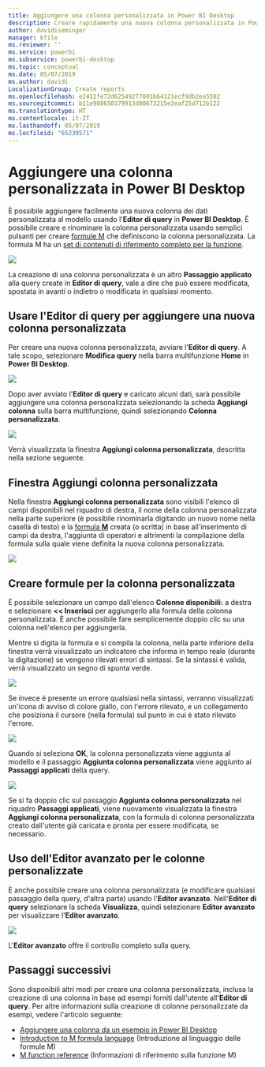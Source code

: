 ```yaml
---
title: Aggiungere una colonna personalizzata in Power BI Desktop
description: Creare rapidamente una nuova colonna personalizzata in Power BI Desktop
author: davidiseminger
manager: kfile
ms.reviewer: ''
ms.service: powerbi
ms.subservice: powerbi-desktop
ms.topic: conceptual
ms.date: 05/07/2019
ms.author: davidi
LocalizationGroup: Create reports
ms.openlocfilehash: e2412fe72d62549277001b64121ecf9db2ea5502
ms.sourcegitcommit: b11e908650379913d00673215e3eaf25d712b122
ms.translationtype: HT
ms.contentlocale: it-IT
ms.lasthandoff: 05/07/2019
ms.locfileid: "65239571"
---
```

# <a name="add-a-custom-column-in-power-bi-desktop"></a>Aggiungere una colonna personalizzata in Power BI Desktop
È possibile aggiungere facilmente una nuova colonna dei dati personalizzata al modello usando l'**Editor di query** in **Power BI Desktop**. È possibile creare e rinominare la colonna personalizzata usando semplici pulsanti per creare [formule M](https://msdn.microsoft.com/library/mt270235.aspx) che definiscono la colonna personalizzata. La formula M ha un [set di contenuti di riferimento completo per la funzione](https://msdn.microsoft.com/library/mt779182.aspx). 

![](media/desktop-add-custom-column/add-custom-column_01.png)

La creazione di una colonna personalizzata è un altro **Passaggio applicato** alla query create in **Editor di query**, vale a dire che può essere modificata, spostata in avanti o indietro o modificata in qualsiasi momento.

## <a name="use-query-editor-to-add-a-new-custom-column"></a>Usare l'Editor di query per aggiungere una nuova colonna personalizzata
Per creare una nuova colonna personalizzata, avviare l'**Editor di query**. A tale scopo, selezionare **Modifica query** nella barra multifunzione **Home** in **Power BI Desktop**.

![](media/desktop-add-custom-column/add-column-from-example_02.png)

Dopo aver avviato l'**Editor di query** e caricato alcuni dati, sarà possibile aggiungere una colonna personalizzata selezionando la scheda **Aggiungi colonna** sulla barra multifunzione, quindi selezionando **Colonna personalizzata**.

![](media/desktop-add-custom-column/add-custom-column_02.png)

Verrà visualizzata la finestra **Aggiungi colonna personalizzata**, descritta nella sezione seguente.

## <a name="the-add-custom-column-window"></a>Finestra Aggiungi colonna personalizzata
Nella finestra **Aggiungi colonna personalizzata** sono visibili l'elenco di campi disponibili nel riquadro di destra, il nome della colonna personalizzata nella parte superiore (è possibile rinominarla digitando un nuovo nome nella casella di testo) e la [formula **M**](https://msdn.microsoft.com/library/mt779182.aspx) creata (o scritta) in base all'inserimento di campi da destra, l'aggiunta di operatori e altrimenti la compilazione della formula sulla quale viene definita la nuova colonna personalizzata. 

![](media/desktop-add-custom-column/add-custom-column_03.png)

## <a name="create-formulas-for-your-custom-column"></a>Creare formule per la colonna personalizzata
È possibile selezionare un campo dall'elenco **Colonne disponibili:** a destra e selezionare **<< Inserisci** per aggiungerlo alla formula della colonna personalizzata. È anche possibile fare semplicemente doppio clic su una colonna nell'elenco per aggiungerla.

Mentre si digita la formula e si compila la colonna, nella parte inferiore della finestra verrà visualizzato un indicatore che informa in tempo reale (durante la digitazione) se vengono rilevati errori di sintassi. Se la sintassi è valida, verrà visualizzato un segno di spunta verde.

![](media/desktop-add-custom-column/add-custom-column_04.png)

Se invece è presente un errore qualsiasi nella sintassi, verranno visualizzati un'icona di avviso di colore giallo, con l'errore rilevato, e un collegamento che posiziona il cursore (nella formula) sul punto in cui è stato rilevato l'errore.

![](media/desktop-add-custom-column/add-custom-column_05.png)

Quando si seleziona **OK**, la colonna personalizzata viene aggiunta al modello e il passaggio **Aggiunta colonna personalizzata** viene aggiunto ai **Passaggi applicati** della query.

![](media/desktop-add-custom-column/add-custom-column_06.png)

Se si fa doppio clic sul passaggio **Aggiunta colonna personalizzata** nel riquadro **Passaggi applicati**, viene nuovamente visualizzata la finestra **Aggiungi colonna personalizzata**, con la formula di colonna personalizzata creato dall'utente già caricata e pronta per essere modificata, se necessario.

## <a name="using-the-advanced-editor-for-custom-columns"></a>Uso dell'Editor avanzato per le colonne personalizzate
È anche possibile creare una colonna personalizzata (e modificare qualsiasi passaggio della query, d'altra parte) usando l'**Editor avanzato**. Nell'**Editor di query** selezionare la scheda **Visualizza**, quindi selezionare **Editor avanzato** per visualizzare l'**Editor avanzato**.

![](media/desktop-add-custom-column/add-custom-column_07.png)

L'**Editor avanzato** offre il controllo completo sulla query.

## <a name="next-steps"></a>Passaggi successivi
Sono disponibili altri modi per creare una colonna personalizzata, inclusa la creazione di una colonna in base ad esempi forniti dall'utente all'**Editor di query**. Per altre informazioni sulla creazione di colonne personalizzate da esempi, vedere l'articolo seguente:

* [Aggiungere una colonna da un esempio in Power BI Desktop](desktop-add-column-from-example.md)
* [Introduction to M formula language](https://msdn.microsoft.com/library/mt270235.aspx) (Introduzione al linguaggio delle formule M)
* [M function reference](https://msdn.microsoft.com/library/mt779182.aspx) (Informazioni di riferimento sulla funzione M)  

